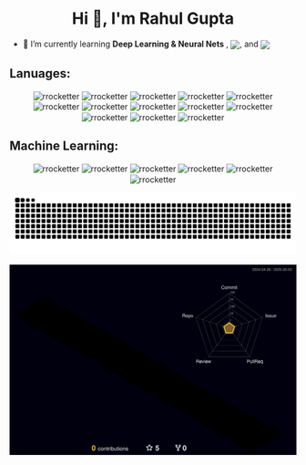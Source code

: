 

<!-- [![Rahul's github activity graph](https://github-readme-activity-graph.vercel.app/graph?username=rrocketter&bg_color=ffcfe9&color=9e4c98&line=9e4c98&point=403d3d&area=true&hide_border=true)]
-->




<!--
**Rrocketter/Rrocketter** is a ✨ _special_ ✨ repository because its `README.md` (this file) appears on your GitHub profile.

Here are some ideas to get you started:

- 🔭 I’m currently working on ...
- 🌱 I’m currently learning ...
- 👯 I’m looking to collaborate on ...
- 🤔 I’m looking for help with ...
- 💬 Ask me about ...
- 📫 How to reach me: ...
- 😄 Pronouns: ...
- ⚡ Fun fact: ...
-->


<h1 align="center">Hi 👋, I'm Rahul Gupta</h1>

 <!-- - 🔭 I’m currently working on **RG-Lang** -->

- 🌱 I’m currently learning **Deep Learning & Neural Nets** , <a target="blank"><img align="center" src="https://img.shields.io/badge/Rust-000000.svg?style=for-the-badge&logo=Rust&logoColor=white" /></a>, and 
<a target="blank"><img align="center" src="https://img.shields.io/badge/C++-00599C.svg?style=for-the-badge&logo=C++&logoColor=white"/></a>

<!-- - 👨‍💻 All of my projects are available at [rgupta.vercel.app](https://rgupta.vercel.app) -->

<!-- - 📝 I regularly write articles on [rahulrocket711.wordpress.com](https://rahulrocket711.wordpress.com) -->


<!-- ## Connect with me:
<p align="center">
<a href="https://linkedin.com/in/rrocketter" target="blank"><img align="center" src="https://img.shields.io/badge/LinkedIn-0A66C2.svg?style=for-the-badge&logo=LinkedIn&logoColor=white" alt="rrocketter" /></a>
 <a href="https://medium.com/@rahul.rocket711" target="blank"><img align="center" src="https://img.shields.io/badge/Medium-000000.svg?style=for-the-badge&logo=Medium&logoColor=white" alt="@rahul.rocket711" /></a> 
</p> 
-->

## Lanuages:
<p align="center">
<a target="blank"><img align="center" src="https://img.shields.io/badge/JavaScript-F7DF1E.svg?style=for-the-badge&logo=JavaScript&logoColor=black" alt="rrocketter" /></a>
<a target="blank"><img align="center" src="https://img.shields.io/badge/TypeScript-3178C6.svg?style=for-the-badge&logo=TypeScript&logoColor=white" alt="rrocketter" /></a>
<a target="blank"><img align="center" src="https://img.shields.io/badge/React-61DAFB.svg?style=for-the-badge&logo=React&logoColor=black" alt="rrocketter" /></a>
<a target="blank"><img align="center" src="https://img.shields.io/badge/Next.js-000000.svg?style=for-the-badge&logo=nextdotjs&logoColor=white" alt="rrocketter" /></a>
<a target="blank"><img align="center" src="https://img.shields.io/badge/Expo-000020.svg?style=for-the-badge&logo=Expo&logoColor=white" alt="rrocketter" /></a>
<a target="blank"><img align="center" src="https://img.shields.io/badge/Node.js-339933.svg?style=for-the-badge&logo=nodedotjs&logoColor=whitee" alt="rrocketter" /></a>
<a target="blank"><img align="center" src="https://img.shields.io/badge/HTML5-E34F26.svg?style=for-the-badge&logo=HTML5&logoColor=white" alt="rrocketter" /></a>
<a target="blank"><img align="center" src="https://img.shields.io/badge/CSS3-1572B6.svg?style=for-the-badge&logo=CSS3&logoColor=white" alt="rrocketter" /></a>
<a target="blank"><img align="center" src="https://img.shields.io/badge/Tailwind%20CSS-06B6D4.svg?style=for-the-badge&logo=Tailwind-CSS&logoColor=white" alt="rrocketter" /></a>
<a target="blank"><img align="center" src="https://img.shields.io/badge/Java-ED8B00?style=for-the-badge&logo=openjdk&logoColor=white" alt="rrocketter" /></a>
<a target="blank"><img align="center" src="https://img.shields.io/badge/Lua-2C2D72.svg?style=for-the-badge&logo=Lua&logoColor=white" alt="rrocketter" /></a>
<a target="blank"><img align="center" src="https://img.shields.io/badge/Swift-F05138.svg?style=for-the-badge&logo=Swift&logoColor=white" alt="rrocketter" /></a>
<a target="blank"><img align="center" src="https://img.shields.io/badge/Python-3776AB.svg?style=for-the-badge&logo=Python&logoColor=white" alt="rrocketter" /></a>
</p>

## Machine Learning:
<p align="center">
<a target="blank"><img align="center" src="https://img.shields.io/badge/pandas-150458.svg?style=for-the-badge&logo=pandas&logoColor=white" alt="rrocketter" /></a>
<a target="blank"><img align="center" src="https://img.shields.io/badge/OpenCV-5C3EE8.svg?style=for-the-badge&logo=OpenCV&logoColor=white" alt="rrocketter" /></a>
<a target="blank"><img align="center" src="https://img.shields.io/badge/NumPy-013243.svg?style=for-the-badge&logo=NumPy&logoColor=white" alt="rrocketter" /></a>
<a target="blank"><img align="center" src="https://img.shields.io/badge/TensorFlow-FF6F00.svg?style=for-the-badge&logo=TensorFlow&logoColor=white" alt="rrocketter" /></a>
<a target="blank"><img align="center" src="https://img.shields.io/badge/PyTorch-EE4C2C.svg?style=for-the-badge&logo=PyTorch&logoColor=white" alt="rrocketter" /></a>
<a target="blank"><img align="center" src="https://img.shields.io/badge/scikitlearn-F7931E.svg?style=for-the-badge&logo=scikit-learn&logoColor=white" alt="rrocketter" /></a>
</p>


 <!-- <h3 align="left">Languages and Tools:</h3>
<p align="left"> <a href="https://aws.amazon.com" target="_blank" rel="noreferrer"> <img src="https://raw.githubusercontent.com/devicons/devicon/master/icons/amazonwebservices/amazonwebservices-original-wordmark.svg" alt="aws" width="40" height="40"/> </a> <a href="https://www.w3schools.com/css/" target="_blank" rel="noreferrer"> <img src="https://raw.githubusercontent.com/devicons/devicon/master/icons/css3/css3-original-wordmark.svg" alt="css3" width="40" height="40"/> </a> <a href="https://www.cypress.io" target="_blank" rel="noreferrer"> <img src="https://raw.githubusercontent.com/simple-icons/simple-icons/6e46ec1fc23b60c8fd0d2f2ff46db82e16dbd75f/icons/cypress.svg" alt="cypress" width="40" height="40"/> </a> <a href="https://www.djangoproject.com/" target="_blank" rel="noreferrer"> <img src="https://cdn.worldvectorlogo.com/logos/django.svg" alt="django" width="40" height="40"/> </a> <a href="https://www.docker.com/" target="_blank" rel="noreferrer"> <img src="https://raw.githubusercontent.com/devicons/devicon/master/icons/docker/docker-original-wordmark.svg" alt="docker" width="40" height="40"/> </a> <a href="https://expressjs.com" target="_blank" rel="noreferrer"> <img src="https://raw.githubusercontent.com/devicons/devicon/master/icons/express/express-original-wordmark.svg" alt="express" width="40" height="40"/> </a> <a href="https://www.figma.com/" target="_blank" rel="noreferrer"> <img src="https://www.vectorlogo.zone/logos/figma/figma-icon.svg" alt="figma" width="40" height="40"/> </a> <a href="https://firebase.google.com/" target="_blank" rel="noreferrer"> <img src="https://www.vectorlogo.zone/logos/firebase/firebase-icon.svg" alt="firebase" width="40" height="40"/> </a> <a href="https://cloud.google.com" target="_blank" rel="noreferrer"> <img src="https://www.vectorlogo.zone/logos/google_cloud/google_cloud-icon.svg" alt="gcp" width="40" height="40"/> </a> <a href="https://git-scm.com/" target="_blank" rel="noreferrer"> <img src="https://www.vectorlogo.zone/logos/git-scm/git-scm-icon.svg" alt="git" width="40" height="40"/> </a> <a href="https://www.w3.org/html/" target="_blank" rel="noreferrer"> <img src="https://raw.githubusercontent.com/devicons/devicon/master/icons/html5/html5-original-wordmark.svg" alt="html5" width="40" height="40"/> </a> <a href="https://www.java.com" target="_blank" rel="noreferrer"> <img src="https://raw.githubusercontent.com/devicons/devicon/master/icons/java/java-original.svg" alt="java" width="40" height="40"/> </a> <a href="https://developer.mozilla.org/en-US/docs/Web/JavaScript" target="_blank" rel="noreferrer"> <img src="https://raw.githubusercontent.com/devicons/devicon/master/icons/javascript/javascript-original.svg" alt="javascript" width="40" height="40"/> </a> <a href="https://kubernetes.io" target="_blank" rel="noreferrer"> <img src="https://www.vectorlogo.zone/logos/kubernetes/kubernetes-icon.svg" alt="kubernetes" width="40" height="40"/> </a> <a href="https://www.mongodb.com/" target="_blank" rel="noreferrer"> <img src="https://raw.githubusercontent.com/devicons/devicon/master/icons/mongodb/mongodb-original-wordmark.svg" alt="mongodb" width="40" height="40"/> </a> <a href="https://nodejs.org" target="_blank" rel="noreferrer"> <img src="https://raw.githubusercontent.com/devicons/devicon/master/icons/nodejs/nodejs-original-wordmark.svg" alt="nodejs" width="40" height="40"/> </a> <a href="https://opencv.org/" target="_blank" rel="noreferrer"> <img src="https://www.vectorlogo.zone/logos/opencv/opencv-icon.svg" alt="opencv" width="40" height="40"/> </a> <a href="https://pandas.pydata.org/" target="_blank" rel="noreferrer"> <img src="https://raw.githubusercontent.com/devicons/devicon/2ae2a900d2f041da66e950e4d48052658d850630/icons/pandas/pandas-original.svg" alt="pandas" width="40" height="40"/> </a> <a href="https://www.postgresql.org" target="_blank" rel="noreferrer"> <img src="https://raw.githubusercontent.com/devicons/devicon/master/icons/postgresql/postgresql-original-wordmark.svg" alt="postgresql" width="40" height="40"/> </a> <a href="https://postman.com" target="_blank" rel="noreferrer"> <img src="https://www.vectorlogo.zone/logos/getpostman/getpostman-icon.svg" alt="postman" width="40" height="40"/> </a> <a href="https://www.python.org" target="_blank" rel="noreferrer"> <img src="https://raw.githubusercontent.com/devicons/devicon/master/icons/python/python-original.svg" alt="python" width="40" height="40"/> </a> <a href="https://pytorch.org/" target="_blank" rel="noreferrer"> <img src="https://www.vectorlogo.zone/logos/pytorch/pytorch-icon.svg" alt="pytorch" width="40" height="40"/> </a> <a href="https://reactjs.org/" target="_blank" rel="noreferrer"> <img src="https://raw.githubusercontent.com/devicons/devicon/master/icons/react/react-original-wordmark.svg" alt="react" width="40" height="40"/> </a> <a href="https://reactnative.dev/" target="_blank" rel="noreferrer"> <img src="https://reactnative.dev/img/header_logo.svg" alt="reactnative" width="40" height="40"/> </a> <a href="https://scikit-learn.org/" target="_blank" rel="noreferrer"> <img src="https://upload.wikimedia.org/wikipedia/commons/0/05/Scikit_learn_logo_small.svg" alt="scikit_learn" width="40" height="40"/> </a> <a href="https://developer.apple.com/swift/" target="_blank" rel="noreferrer"> <img src="https://raw.githubusercontent.com/devicons/devicon/master/icons/swift/swift-original.svg" alt="swift" width="40" height="40"/> </a> <a href="https://tailwindcss.com/" target="_blank" rel="noreferrer"> <img src="https://www.vectorlogo.zone/logos/tailwindcss/tailwindcss-icon.svg" alt="tailwind" width="40" height="40"/> </a> <a href="https://www.tensorflow.org" target="_blank" rel="noreferrer"> <img src="https://www.vectorlogo.zone/logos/tensorflow/tensorflow-icon.svg" alt="tensorflow" width="40" height="40"/> </a> <a href="https://www.typescriptlang.org/" target="_blank" rel="noreferrer"> <img src="https://raw.githubusercontent.com/devicons/devicon/master/icons/typescript/typescript-original.svg" alt="typescript" width="40" height="40"/> </a> </p> -->

<!-- ![Rahul's GitHub stats](https://github-readme-stats.vercel.app/api?username=rrocketter&show_icons=true&theme=radical) 

![Top Langs](https://github-readme-stats.vercel.app/api/top-langs/?username=rrocketter&layout=compact&theme=radical) -->

<!-- [![GitHub Streak](https://streak-stats.demolab.com?user=Rrocketter&theme=radical)](https://git.io/streak-stats) -->

<img src="https://raw.githubusercontent.com/rrocketter/rrocketter/output/snake.svg" alt="Snake animation" />

![3D GitHub](./profile-3d-contrib/profile-night-rainbow.svg)
